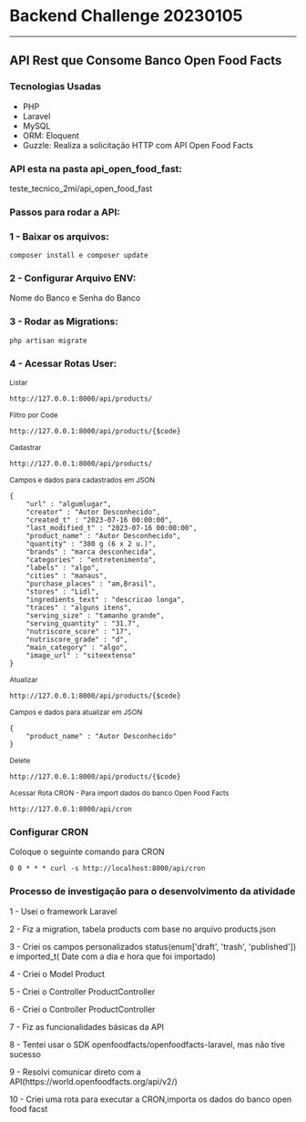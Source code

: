 <h1>Backend Challenge 20230105</h1>

<hr>

<h2>API Rest que Consome Banco Open Food Facts</h2>

<h3>Tecnologias Usadas</h3>
<ul>
    <li>PHP</li>
    <li>Laravel</li>
    <li>MySQL</li>
    <li>ORM: Eloquent</li>
    <li>Guzzle: Realiza a solicitação HTTP com API Open Food Facts</li>
</ul>

### API esta na pasta api_open_food_fast:

<p>teste_tecnico_2mi/api_open_food_fast</p>

### Passos para rodar a API:

### 1 - Baixar os arquivos:
```
composer install e composer update
```

### 2 - Configurar Arquivo ENV:

Nome do Banco e Senha do Banco

### 3 - Rodar as Migrations:
```
php artisan migrate
```

### 4 - Acessar Rotas User:
<p style="font-size:12px">Listar</p>

```
http://127.0.0.1:8000/api/products/
```

<p style="font-size:12px">Filtro por Code</p>

```
http://127.0.0.1:8000/api/products/{$code}
```

<p style="font-size:12px">Cadastrar</p>

```
http://127.0.0.1:8000/api/products/
```
<p style="font-size:12px">Campos e dados para cadastrados em JSON</p>

```
{
    "url" : "algumlugar",
	"creator" : "Autor Desconhecido",
	"created_t" : "2023-07-16 00:00:00",
	"last_modified_t" : "2023-07-16 00:00:00",
	"product_name" : "Autor Desconhecido",
	"quantity" : "380 g (6 x 2 u.)",
	"brands" : "marca desconhecida",
	"categories" : "entretenimento",
	"labels" : "algo",
	"cities" : "manaus",
	"purchase_places" : "am,Brasil",
	"stores" : "Lidl",
	"ingredients_text" : "descricao longa",
	"traces" : "alguns itens",
	"serving_size" : "tamanho grande",                           
	"serving_quantity" : "31.7",
	"nutriscore_score" : "17",
	"nutriscore_grade" : "d",
	"main_category" : "algo",
	"image_url" : "siteextenso"
}

```

<p style="font-size:12px">Atualizar</p>

```
http://127.0.0.1:8000/api/products/{$code}
```

<p style="font-size:12px">Campos e dados para atualizar em JSON</p>

```
{
    "product_name" : "Autor Desconhecido"
}
```

<p style="font-size:12px">Delete</p>

```
http://127.0.0.1:8000/api/products/{$code}
```

<p style="font-size:12px">Acessar Rota CRON - Para import dados do banco Open Food Facts</p>

```
http://127.0.0.1:8000/api/cron
```

<h3>Configurar CRON</h3>

<p>Coloque o seguinte comando para CRON</p>

```
0 0 * * * curl -s http://localhost:8000/api/cron
```

<h3>Processo de investigação para o desenvolvimento da atividade </h3>

<p>1 - Usei o framework Laravel<p>
<p>2 - Fiz a migration, tabela products com base no arquivo products.json</p>
<p>3 - Criei os campos personalizados status(enum['draft', 'trash', 'published']) e imported_t( Date com a dia e hora que foi importado)</p>
<p>4 - Criei o Model Product</p>
<p>5 - Criei o Controller ProductController</p>
<p>6 - Criei o Controller ProductController</p>
<p>7 - Fiz as funcionalidades básicas da API<p>
<p>8 - Tentei usar o SDK openfoodfacts/openfoodfacts-laravel, mas não tive sucesso<p>
<p>9 - Resolvi comunicar direto com a API(https://world.openfoodfacts.org/api/v2/)<p>
<p>10 - Criei uma rota para executar a CRON,importa os dados do banco open food facst</p>